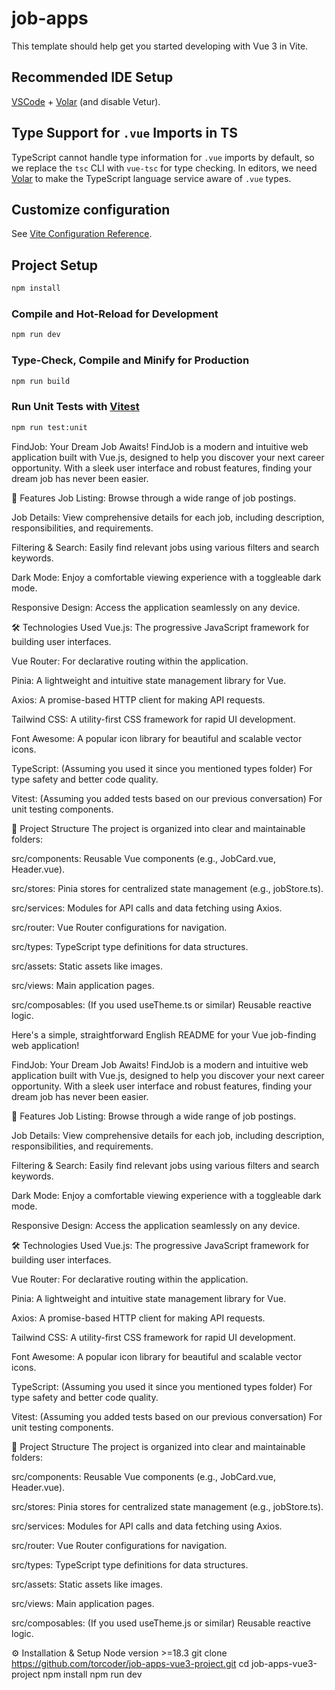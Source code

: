 # job-apps

This template should help get you started developing with Vue 3 in Vite.

## Recommended IDE Setup

[VSCode](https://code.visualstudio.com/) + [Volar](https://marketplace.visualstudio.com/items?itemName=Vue.volar) (and disable Vetur).

## Type Support for `.vue` Imports in TS

TypeScript cannot handle type information for `.vue` imports by default, so we replace the `tsc` CLI with `vue-tsc` for type checking. In editors, we need [Volar](https://marketplace.visualstudio.com/items?itemName=Vue.volar) to make the TypeScript language service aware of `.vue` types.

## Customize configuration

See [Vite Configuration Reference](https://vite.dev/config/).

## Project Setup

```sh
npm install
```

### Compile and Hot-Reload for Development

```sh
npm run dev
```

### Type-Check, Compile and Minify for Production

```sh
npm run build
```

### Run Unit Tests with [Vitest](https://vitest.dev/)

```sh
npm run test:unit
```

FindJob: Your Dream Job Awaits!
FindJob is a modern and intuitive web application built with Vue.js, designed to help you discover your next career opportunity. With a sleek user interface and robust features, finding your dream job has never been easier.

🚀 Features
Job Listing: Browse through a wide range of job postings.

Job Details: View comprehensive details for each job, including description, responsibilities, and requirements.

Filtering & Search: Easily find relevant jobs using various filters and search keywords.

Dark Mode: Enjoy a comfortable viewing experience with a toggleable dark mode.

Responsive Design: Access the application seamlessly on any device.

🛠️ Technologies Used
Vue.js: The progressive JavaScript framework for building user interfaces.

Vue Router: For declarative routing within the application.

Pinia: A lightweight and intuitive state management library for Vue.

Axios: A promise-based HTTP client for making API requests.

Tailwind CSS: A utility-first CSS framework for rapid UI development.

Font Awesome: A popular icon library for beautiful and scalable vector icons.

TypeScript: (Assuming you used it since you mentioned types folder) For type safety and better code quality.

Vitest: (Assuming you added tests based on our previous conversation) For unit testing components.

📂 Project Structure
The project is organized into clear and maintainable folders:

src/components: Reusable Vue components (e.g., JobCard.vue, Header.vue).

src/stores: Pinia stores for centralized state management (e.g., jobStore.ts).

src/services: Modules for API calls and data fetching using Axios.

src/router: Vue Router configurations for navigation.

src/types: TypeScript type definitions for data structures.

src/assets: Static assets like images.

src/views: Main application pages.

src/composables: (If you used useTheme.ts or similar) Reusable reactive logic.

Here's a simple, straightforward English README for your Vue job-finding web application!

FindJob: Your Dream Job Awaits!
FindJob is a modern and intuitive web application built with Vue.js, designed to help you discover your next career opportunity. With a sleek user interface and robust features, finding your dream job has never been easier.

🚀 Features
Job Listing: Browse through a wide range of job postings.

Job Details: View comprehensive details for each job, including description, responsibilities, and requirements.

Filtering & Search: Easily find relevant jobs using various filters and search keywords.

Dark Mode: Enjoy a comfortable viewing experience with a toggleable dark mode.

Responsive Design: Access the application seamlessly on any device.

🛠️ Technologies Used
Vue.js: The progressive JavaScript framework for building user interfaces.

Vue Router: For declarative routing within the application.

Pinia: A lightweight and intuitive state management library for Vue.

Axios: A promise-based HTTP client for making API requests.

Tailwind CSS: A utility-first CSS framework for rapid UI development.

Font Awesome: A popular icon library for beautiful and scalable vector icons.

TypeScript: (Assuming you used it since you mentioned types folder) For type safety and better code quality.

Vitest: (Assuming you added tests based on our previous conversation) For unit testing components.

📂 Project Structure
The project is organized into clear and maintainable folders:

src/components: Reusable Vue components (e.g., JobCard.vue, Header.vue).

src/stores: Pinia stores for centralized state management (e.g., jobStore.ts).

src/services: Modules for API calls and data fetching using Axios.

src/router: Vue Router configurations for navigation.

src/types: TypeScript type definitions for data structures.

src/assets: Static assets like images.

src/views: Main application pages.

src/composables: (If you used useTheme.js or similar) Reusable reactive logic.

⚙️ Installation & Setup
Node version >=18.3
git clone https://github.com/torcoder/job-apps-vue3-project.git
cd job-apps-vue3-project
npm install
npm run dev
